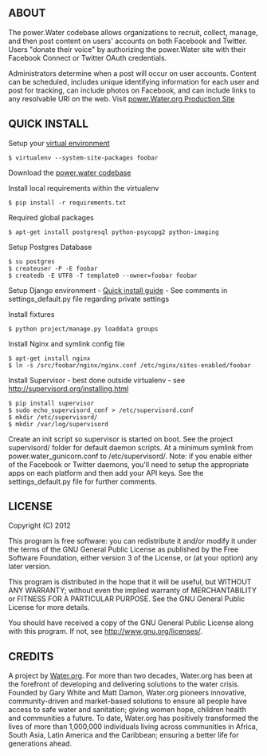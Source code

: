 ABOUT
-----
The power.Water codebase allows organizations to recruit, collect, manage, and then post content on users' accounts on both Facebook and Twitter. Users "donate their voice" by authorizing the power.Water site with their Facebook Connect or Twitter OAuth credentials. 

Administrators determine when a post will occur on user accounts. Content can be scheduled, includes unique identifying information for each user and post for tracking, can include photos on Facebook, and can include links to any resolvable URI on the web. Visit [power.Water.org Production Site](http://power.water.org)

QUICK INSTALL
-------------
Setup your [virtual environment](http://www.virtualenv.org/)

    $ virtualenv --system-site-packages foobar

Download the [power.water codebase](https://github.com/waterdotorg/power.Water)

Install local requirements within the virtualenv

    $ pip install -r requirements.txt

Required global packages

    $ apt-get install postgresql python-psycopg2 python-imaging

Setup Postgres Database

    $ su postgres
    $ createuser -P -E foobar
    $ createdb -E UTF8 -T template0 --owner=foobar foobar

Setup Django environment - [Quick install guide](https://docs.djangoproject.com/en/1.4/intro/install/)
    - See comments in settings_default.py file regarding private settings
    
Install fixtures

    $ python project/manage.py loaddata groups

Install Nginx and symlink config file

    $ apt-get install nginx
    $ ln -s /src/foobar/nginx/nginx.conf /etc/nginx/sites-enabled/foobar

Install Supervisor
    - best done outside virtualenv
    - see http://supervisord.org/installing.html

    $ pip install supervisor
    $ sudo echo_supervisord_conf > /etc/supervisord.conf
    $ mkdir /etc/supervisord/
    $ mkdir /var/log/supervisord

Create an init script so supervisor is started on boot. See the project supervisord/ folder for default
daemon scripts. At a minimum symlink from power.water_gunicorn.conf to /etc/supervisord/. Note: if you
enable either of the Facebook or Twitter daemons, you'll need to setup the appropriate apps on each platform
and then add your API keys. See the settings_default.py file for further comments.

LICENSE
-------
Copyright (C) 2012

This program is free software: you can redistribute it and/or modify
it under the terms of the GNU General Public License as published by
the Free Software Foundation, either version 3 of the License, or
(at your option) any later version.

This program is distributed in the hope that it will be useful,
but WITHOUT ANY WARRANTY; without even the implied warranty of
MERCHANTABILITY or FITNESS FOR A PARTICULAR PURPOSE.  See the
GNU General Public License for more details.

You should have received a copy of the GNU General Public License
along with this program.  If not, see <http://www.gnu.org/licenses/>.


CREDITS
-------
A project by [Water.org](http://water.org/). For more than two decades, Water.org has been at the forefront of developing and delivering solutions to the water crisis. Founded by Gary White and Matt Damon, Water.org pioneers innovative, community-driven and market-based solutions to ensure all people have access to safe water and sanitation; giving women hope, children health and communities a future. To date, Water.org has positively transformed the lives of more than 1,000,000 individuals living across communities in Africa, South Asia, Latin America and the Caribbean; ensuring a better life for generations ahead.
